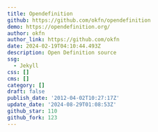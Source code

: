 ```yaml
---
title: Opendefinition
github: https://github.com/okfn/opendefinition
demo: https://opendefinition.org/
author: okfn
author_link: https://github.com/okfn
date: 2024-02-19T04:10:44.493Z
description: Open Definition source
ssg:
  - Jekyll
css: []
cms: []
category: []
draft: false
publish_date: '2012-04-02T10:27:17Z'
update_date: '2024-08-29T01:08:53Z'
github_star: 110
github_fork: 123
---
```

